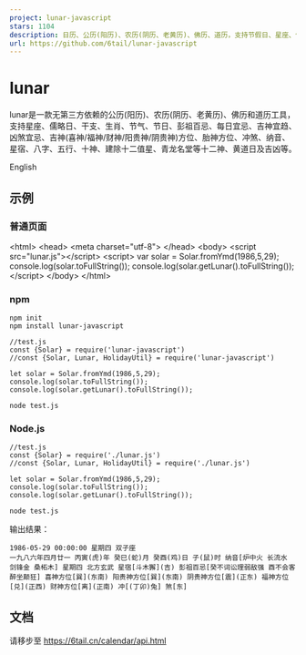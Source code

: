 ```yaml
---
project: lunar-javascript
stars: 1104
description: 日历、公历(阳历)、农历(阴历、老黄历)、佛历、道历，支持节假日、星座、儒略日、干支、生肖、节气、节日、彭祖百忌、每日宜忌、吉神宜趋凶煞宜忌、吉神(喜神/福神/财神/阳贵神/阴贵神)方位、胎神方位、冲煞、纳音、星宿、八字、五行、十神、建除十二值星、青龙名堂等十二神、黄道黑道日及吉凶等。lunar is a calendar library for Solar and Chinese Lunar.
url: https://github.com/6tail/lunar-javascript
---
```


lunar
=====

lunar是一款无第三方依赖的公历(阳历)、农历(阴历、老黄历)、佛历和道历工具，支持星座、儒略日、干支、生肖、节气、节日、彭祖百忌、每日宜忌、吉神宜趋、凶煞宜忌、吉神(喜神/福神/财神/阳贵神/阴贵神)方位、胎神方位、冲煞、纳音、星宿、八字、五行、十神、建除十二值星、青龙名堂等十二神、黄道日及吉凶等。

English

示例
--

### 普通页面

<!DOCTYPE html\>
<html\>
  <head\>
    <meta charset\="utf-8"\>
  </head\>
  <body\>
    <script src\="lunar.js"\></script\>
    <script\>
      var solar \= Solar.fromYmd(1986,5,29);
      console.log(solar.toFullString());
      console.log(solar.getLunar().toFullString());
    </script\>
  </body\>
</html\>

### npm

```
npm init
npm install lunar-javascript
 
//test.js
const {Solar} = require('lunar-javascript')
//const {Solar, Lunar, HolidayUtil} = require('lunar-javascript')
 
let solar = Solar.fromYmd(1986,5,29);
console.log(solar.toFullString());
console.log(solar.getLunar().toFullString());
 
node test.js
```

### Node.js

```
//test.js
const {Solar} = require('./lunar.js')
//const {Solar, Lunar, HolidayUtil} = require('./lunar.js')
 
let solar = Solar.fromYmd(1986,5,29);
console.log(solar.toFullString());
console.log(solar.getLunar().toFullString());
 
node test.js
```

输出结果：

```
1986-05-29 00:00:00 星期四 双子座
一九八六年四月廿一 丙寅(虎)年 癸巳(蛇)月 癸酉(鸡)日 子(鼠)时 纳音[炉中火 长流水 剑锋金 桑柘木] 星期四 北方玄武 星宿[斗木獬](吉) 彭祖百忌[癸不词讼理弱敌强 酉不会客醉坐颠狂] 喜神方位[巽](东南) 阳贵神方位[巽](东南) 阴贵神方位[震](正东) 福神方位[兑](正西) 财神方位[离](正南) 冲[(丁卯)兔] 煞[东]
```

文档
--

请移步至 https://6tail.cn/calendar/api.html
